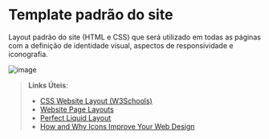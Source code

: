 # Template padrão do site

Layout padrão do site (HTML e CSS) que será utilizado em todas as páginas com a definição de identidade visual, aspectos de responsividade e iconografia.

![image](https://user-images.githubusercontent.com/62313997/167353634-413c35d2-a2b3-40c8-ba63-787856cd1755.png)

> **Links Úteis**:
>
> - [CSS Website Layout (W3Schools)](https://www.w3schools.com/css/css_website_layout.asp)
> - [Website Page Layouts](http://www.cellbiol.com/bioinformatics_web_development/chapter-3-your-first-web-page-learning-html-and-css/website-page-layouts/)
> - [Perfect Liquid Layout](https://matthewjamestaylor.com/perfect-liquid-layouts)
> - [How and Why Icons Improve Your Web Design](https://usabilla.com/blog/how-and-why-icons-improve-you-web-design/)

